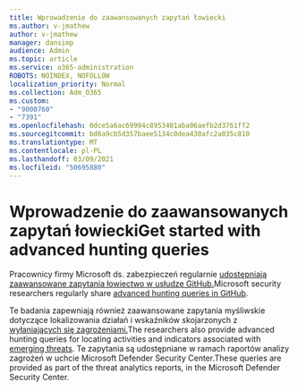 ```yaml
---
title: Wprowadzenie do zaawansowanych zapytań łowiecki
ms.author: v-jmathew
author: v-jmathew
manager: dansimp
audience: Admin
ms.topic: article
ms.service: o365-administration
ROBOTS: NOINDEX, NOFOLLOW
localization_priority: Normal
ms.collection: Adm_O365
ms.custom:
- "9000760"
- "7391"
ms.openlocfilehash: 0dce5a6ac69994c8953401aba06aefb2d3761ff2
ms.sourcegitcommit: bd6a9cb5d357baee5134c0dea430afc2a035c810
ms.translationtype: MT
ms.contentlocale: pl-PL
ms.lasthandoff: 03/09/2021
ms.locfileid: "50695880"
---
```

# <a name="get-started-with-advanced-hunting-queries"></a><span data-ttu-id="ed7d7-102">Wprowadzenie do zaawansowanych zapytań łowiecki</span><span class="sxs-lookup"><span data-stu-id="ed7d7-102">Get started with advanced hunting queries</span></span>

<span data-ttu-id="ed7d7-103">Pracownicy firmy Microsoft ds. zabezpieczeń regularnie [udostępniają zaawansowane zapytania łowiectwo w usłudze GitHub.](https://go.microsoft.com/fwlink/?linkid=2144624)</span><span class="sxs-lookup"><span data-stu-id="ed7d7-103">Microsoft security researchers regularly share [advanced hunting queries in GitHub](https://go.microsoft.com/fwlink/?linkid=2144624).</span></span>

<span data-ttu-id="ed7d7-104">Te badania zapewniają również zaawansowane zapytania myśliwskie dotyczące lokalizowania działań i wskaźników skojarzonych z [wyłaniających się zagrożeniami.](https://go.microsoft.com/fwlink/?linkid=2145808)</span><span class="sxs-lookup"><span data-stu-id="ed7d7-104">The researchers also provide advanced hunting queries for locating activities and indicators associated with [emerging threats](https://go.microsoft.com/fwlink/?linkid=2145808).</span></span> <span data-ttu-id="ed7d7-105">Te zapytania są udostępniane w ramach raportów analizy zagrożeń w uchcie Microsoft Defender Security Center.</span><span class="sxs-lookup"><span data-stu-id="ed7d7-105">These queries are provided as part of the threat analytics reports, in the Microsoft Defender Security Center.</span></span>
